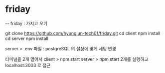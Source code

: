 # friday
-- friday : 가지고 오기 

git clone https://github.com/hyungjun-tech01/friday.git
cd client 
npm install 
cd server 
npm install 

server > .env 파일 : postgreSQL 의 설정에 맞게 세팅 변경 

터미널을 2개 열어서 
client > npm start 
server > npm start 
2개를 실행하고 
localhost:3003 로 접근 
